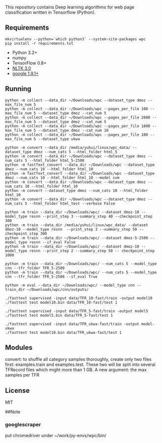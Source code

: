 This repository contains Deep learning algorithms for web page classification written in Tensorflow (Python).

## Requirements
```
mkvirtualenv --python=`which python3` --system-site-packages wpc
pip install -r requirements.txt
```
- Python 3.2+
- numpy
- TensorFlow 0.8+
- [NLTK 3.0](http://www.nltk.org/install.html)
- [google 1.9.1+](https://pypi.python.org/pypi/google)

## Running
```
python -m collect --data_dir ~/Downloads/wpc --dataset_type dmoz --max_file_num 5
python -m collect --data_dir ~/Downloads/wpc --pages_per_file 100 --max_file_num 5 --dataset_type dmoz --cat_num 5
python -m collect --data_dir ~/Downloads/wpc --pages_per_file 2000 --max_file_num 5 --dataset_type dmoz --cat_num 5
python -m collect --data_dir ~/Downloads/wpc --pages_per_file 1000 --max_file_num 5 --dataset_type dmoz --cat_num 10
python -m collect --data_dir ~/Downloads/wpc --pages_per_file 100 --max_file_num 5 --dataset_type ukwa

python -m convert --data_dir /media/yuhui/linux/wpc_data/ --dataset_type dmoz --num_cats 5 --html_folder html_5
python -m convert --data_dir ~/Downloads/wpc --dataset_type dmoz --num_cats 5 --html_folder html_5-2500
python -m fastText_convert --data_dir ~/Downloads/wpc --dataset_type dmoz --num_cats 10 --html_folder html_10
python -m fastText_convert --data_dir ~/Downloads/wpc --dataset_type dmoz --num_cats 10 --html_folder html_10 --model svm
python -m convert --data_dir ~/Downloads/wpc --dataset_type dmoz --num_cats 10 --html_folder html_10
python -m convert --dataset_type dmoz --num_cats 10 --html_folder html_10
python -m convert --data_dir ~/Downloads/wpc --dataset_type dmoz --num_cats 5 --html_folder html_test --verbose False

python -m train --data_dir ~/Downloads/wpc/ --dataset dmoz-10 --model_type resnn --print_step 3 --summary_step 40 --checkpoint_step 300
python -m train --data_dir /media/yuhui/linux/wpc_data/ --dataset dmoz-10 --model_type resnn  --print_step 3 --summary_step 50 --checkpoint_step 300
python -m train --data_dir ~/Downloads/wpc/ --dataset dmoz-5-2500 --model_type resnn --if_eval False 
python -m train --data_dir ~/Downloads/wpc/ --dataset dmoz-10 --model_type resnn --print_step 2 --summary_step 50 -- checkpoint_step 1000

python -m train --data_dir ~/Downloads/wpc/ --num_cats 5 --model_type cnn --tfr_folder TFR_5-2500
python -m train --data_dir ~/Downloads/wpc/ --num_cats 5 --model_type cnn --tfr_folder TFR_5-2500 --if_eval True

python -m eval --data_dir ~/Downloads/wpc/ --model_type cnn --train_dir ~/Downloads/wpc/cnn/outputs/

./fasttext supervised -input data/TFR_10-fast/train -output model10
./fasttext test model10.bin data/TFR_10-fast/test 1

./fasttext supervised -input data/TFR_5-fast/train -output model5
./fasttext test model5.bin data/TFR_5-fast/test 1

./fasttext supervised -input data/TFR_ukwa-fast/train -output model-ukwa
./fasttext test model10.bin data/TFR_ukwa-fast/test 1
```


## Modules

convert: to shuffle all category samples thoroughly, create only two files first: examples.train and examples.test. These two will be split into several TFRecord files which might more than 1 GB. A new argument: the max samples per TFR

## License
MIT

##Note
### googlescraper
put chromedriver under ~/work/py-envs/wpc/bin/
